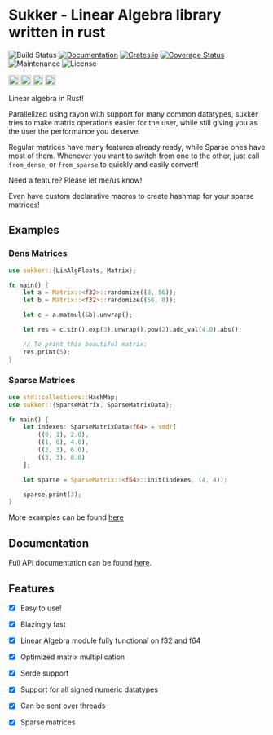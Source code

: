 # Sukker - Linear Algebra library written in rust

![Build Status](https://github.com/Jafagervik/sukker/actions/workflows/test.yml/badge.svg)
[![Documentation](https://docs.rs/sukker/badge.svg)](https://docs.rs/sukker/)
[![Crates.io](https://img.shields.io/crates/v/sukker.svg)](https://crates.io/crates/sukker)
[![Coverage Status](https://codecov.io/gh/Jafagervik/sukker/branch/master/graph/badge.svg)](https://codecov.io/gh/Jafagervik/sukker)
![Maintenance](https://img.shields.io/badge/maintenance-experimental-blue.svg)
![License](https://img.shields.io/crates/l/sukker)


[<img alt="github" src="https://img.shields.io/badge/github-Jafagervik/sukker-8da0cb?style=for-the-badge&labelColor=555555&logo=github" height="20">](https://github.com/dtolnay/syn)
[<img alt="crates.io" src="https://img.shields.io/crates/v/syn.svg?style=for-the-badge&color=fc8d62&logo=rust" height="20">](https://crates.io/crates/sukker)
[<img alt="docs.rs" src="https://img.shields.io/badge/docs.rs-syn-66c2a5?style=for-the-badge&labelColor=555555&logo=docs.rs" height="20">](https://docs.rs/sukker)
[<img alt="build status" src="https://img.shields.io/github/actions/workflow/status/Jafagervik/sukker/ci.yml?branch=master&style=for-the-badge" height="20">](https://github.com/dtolnay/syn/actions?query=branch%3Amaster)


Linear algebra in Rust!

Parallelized using rayon with support for many common datatypes,
sukker tries to make matrix operations easier for the user, 
while still giving you as the user the performance you deserve.

Regular matrices have many features already ready, while 
Sparse ones have most of them. Whenever you want to switch from 
one to the other, just call `from_dense`, or `from_sparse` to
quickly and easily convert!

Need a feature? Please let me/us know!

Even have custom declarative macros to create hashmap for your
sparse matrices!

## Examples


### Dens Matrices 

```rust 
use sukker::{LinAlgFloats, Matrix};

fn main() {
    let a = Matrix::<f32>::randomize((8, 56));
    let b = Matrix::<f32>::randomize((56, 8));

    let c = a.matmul(&b).unwrap();

    let res = c.sin().exp(3).unwrap().pow(2).add_val(4.0).abs();

    // To print this beautiful matrix:
    res.print(5);
}
```

### Sparse Matrices 


```rust 
use std::collections::HashMap;
use sukker::{SparseMatrix, SparseMatrixData};

fn main() {
    let indexes: SparseMatrixData<f64> = smd![
        ((0, 1), 2.0), 
        ((1, 0), 4.0), 
        ((2, 3), 6.0), 
        ((3, 3), 8.0)
    ];

    let sparse = SparseMatrix::<f64>::init(indexes, (4, 4));

    sparse.print(3);
}
```

More examples can be found [here](/examples/)


## Documentation
Full API documentation can be found [here](https://docs.rs/sukker/latest/sukker/).

## Features 
- [X] Easy to use!
- [X] Blazingly fast
- [X] Linear Algebra module fully functional on f32 and f64
- [X] Optimized matrix multiplication 
- [X] Serde support 
- [X] Support for all signed numeric datatypes 
- [X] Can be sent over threads
- [X] Sparse matrices 

